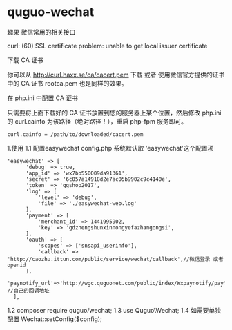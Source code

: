 # quguo-wechat
趣果 微信常用的相关接口

curl: (60) SSL certificate problem: unable to get local issuer certificate

下载 CA 证书

你可以从 http://curl.haxx.se/ca/cacert.pem 下载 或者 使用微信官方提供的证书中的 CA 证书 rootca.pem 也是同样的效果。

在 php.ini 中配置 CA 证书

只需要将上面下载好的 CA 证书放置到您的服务器上某个位置，然后修改 php.ini 的 curl.cainfo 为该路径（绝对路径！），重启 php-fpm 服务即可。
~~~
curl.cainfo = /path/to/downloaded/cacert.pem
~~~

1.使用
1.1 配置easywechat config.php 
系统默认取 'easywechat'这个配置项
~~~
'easywechat' => [
      'debug' => true,
      'app_id' => 'wx7bb550009da91361',
      'secret' => '6c057a14918d2e7ac05b9902c9c4140e',
      'token' => 'qgshop2017',
      'log' => [
          'level' => 'debug',
          'file' => './easywechat-web.log'
      ],
      'payment' => [
          'merchant_id' => 1441995902,
          'key' => 'gdzhengshunxinnongyefazhangongsi',
      ],
      'oauth' => [
          'scopes' => ['snsapi_userinfo'],
          'callback' => 'http://caozhu.ittun.com/public/service/wechat/callback',//微信登录 或者 openid
      ],
      'paynotify_url'=>'http://wgc.quguonet.com/public/index/Wxpaynotify/payNotify',  //自己的回调地址
  ],
~~~
1.2 composer require quguo/wechat;
1.3 use Quguo\Wechat;
1.4 如需要单独配置 Wechat::setConfig($config);


